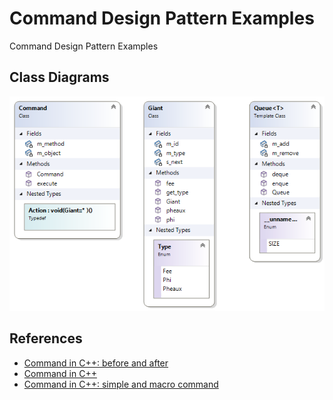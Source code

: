 # Command Design Pattern Examples

Command Design Pattern Examples

## Class Diagrams

![ClassDiagram](images/ClassDiagram.png)

## References

* [Command in C++: before and after](https://sourcemaking.com/design_patterns/command/cpp/1)
* [Command in C++](https://sourcemaking.com/design_patterns/command/cpp/2)
* [Command in C++: simple and macro command](https://sourcemaking.com/design_patterns/command/cpp/3)
